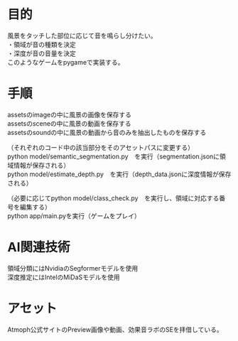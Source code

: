 # 目的
風景をタッチした部位に応じて音を鳴らし分けたい。  
・領域が音の種類を決定  
・深度が音の音量を決定  
このようなゲームをpygameで実装する。

# 手順
assetsのimageの中に風景の画像を保存する  
assetsのsceneの中に風景の動画を保存する  
assetsのsoundの中に風景の動画から音のみを抽出したものを保存する  

（それぞれのコード中の該当部分をそのアセットパスに変更する）  
python model/semantic_segmentation.py　を実行（segmentation.jsonに領域情報が保存される）  
python model/estimate_depth.py　を実行（depth_data.jsonに深度情報が保存される）  

（必要に応じてpython model/class_check.py　を実行し、領域に対応する番号を編集する）  
python app/main.pyを実行（ゲームをプレイ）  

# AI関連技術
領域分類にはNvidiaのSegformerモデルを使用  
深度推定にはIntelのMiDaSモデルを使用  

# アセット
Atmoph公式サイトのPreview画像や動画、効果音ラボのSEを拝借している。
